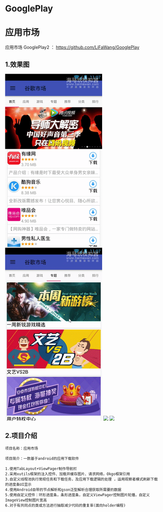 # GooglePlay
# 应用市场
应用市场
GooglePlay2 ： https://github.com/LiFaWang/GooglePlay

## 1.效果图
![](gif/2017_06_07_11_07_33_00_00_00__00_00_15.gif)
![](gif/2017_06_07_11_07_33_00_00_19__00_00_40.gif)
![](gif/2017_06_07_11_07_33_00_00_40__00_01_10.gif)
![](gif/2017_06_07_11_07_33_00_01_19__00_01_49.gif)


## 2.项目介绍

	项目名称：应用市场

	项目简介：一款基于android的应用下载软件

	1.使用TabLayout+ViewPager制作导航栏
	2.采用xutils框架的注入控件、加载并缓存图片、请求网络，Okgo框架引用
	3.自定义线程池执行常规任务和下载任务，及应用下载逻辑的处理 ，运用观察者模式刷新下载的进度条UI显示
	4.使用Android自带的节点解析和gson泛型解析合理获取所需要的数据
	5.使用自定义控件：环形进度条，条形进度条，自定义ViewPager控制图片轮播，自定义ImageView控制图片宽高
	6.对于有共同点的类或方法进行抽取减少代码的重复率(面向holder编程)
